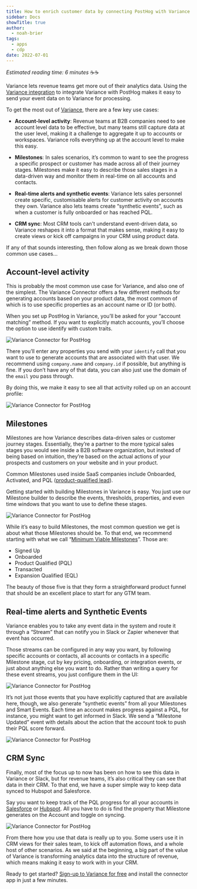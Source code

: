 ```yaml
---
title: How to enrich customer data by connecting PostHog with Variance
sidebar: Docs
showTitle: true
author:
  - noah-brier
tags:
  - apps
  - cdp
date: 2022-07-01
---
```


_Estimated reading time: 6 minutes_ ☕☕

Variance lets revenue teams get more out of their analytics data. Using the [Variance integration](/apps/variance-connector) to integrate Variance with PostHog makes it easy to send your event data on to Variance for processing. 

To get the most out of [Variance](https://www.variance.com/), there are a few key use cases:

- **Account-level activity**: Revenue teams at B2B companies need to see account level data to be effective, but many teams still capture data at the user level, making it a challenge to aggregate it up to accounts or workspaces. Variance rolls everything up at the account level to make this easy.

- **Milestones**: In sales scenarios, it’s common to want to see the progress a specific prospect or customer has made across all of their journey stages. Milestones make it easy to describe those sales stages in a data-driven way and monitor them in real-time on all accounts and contacts.

- **Real-time alerts and synthetic events**: Variance lets sales personnel create specific, customisable alerts for customer activity on accounts they own. Variance also lets teams create “synthetic events”, such as when a customer is fully onboarded or has reached PQL.

- **CRM sync**: Most CRM tools can't understand event-driven data, so Variance reshapes it into a format that makes sense, making it easy to create views or kick off campaigns in your CRM using product data.

If any of that sounds interesting, then follow along as we break down those common use cases...

## Account-level activity
This is probably the most common use case for Variance, and also one of the simplest. The Variance Connector offers a few different methods for generating accounts based on your product data, the most common of which is to use specific properties as an account name or ID (or both).

When you set up PostHog in Variance, you’ll be asked for your “account matching” method. If you want to explicitly match accounts, you’ll choose the option to use identify with custom traits.

![Variance Connector for PostHog](https://res.cloudinary.com/dmukukwp6/image/upload/v1710055416/posthog.com/contents/images/tutorials/variance/variance-connector-posthog.png)

There you’ll enter any properties you send with your `identify` call that you want to use to generate accounts that are associated with that user. We recommend using `company.name` and `company.id` if possible, but anything is fine. If you don’t have any of that data, you can also just use the domain of the `email` you pass through.

By doing this, we make it easy to see all that activity rolled up on an account profile:

![Variance Connector for PostHog](https://res.cloudinary.com/dmukukwp6/image/upload/v1710055416/posthog.com/contents/images/tutorials/variance/variance-connector-posthog-2.png)

## Milestones
Milestones are how Variance describes data-driven sales or customer journey stages. Essentially, they’re a partner to the more typical sales stages you would see inside a B2B software organization, but instead of being based on intuition, they’re based on the actual actions of your prospects and customers on your website and in your product. 

Common Milestones used inside SaaS companies include Onboarded, Activated, and PQL ([product-qualified lead](https://www.variance.com/guides/product-qualified-leads-pql)). 

Getting started with building Milestones in Variance is easy. You just use our Milestone builder to describe the events, thresholds, properties, and even time windows that you want to use to define these stages.

![Variance Connector for PostHog](https://res.cloudinary.com/dmukukwp6/image/upload/v1710055416/posthog.com/contents/images/tutorials/variance/variance-connector-posthog-3.png)

While it’s easy to build Milestones, the most common question we get is about what those Milestones should be. To that end, we recommend starting with what we call “[Minimum Viable Milestones](https://www.variance.com/posts/mvm-minimum-viable-milestones)”. Those are:

- Signed Up
- Onboarded
- Product Qualified (PQL)
- Transacted
- Expansion Qualified (EQL)

The beauty of those five is that they form a straightforward product funnel that should be an excellent place to start for any GTM team.

## Real-time alerts and Synthetic Events
Variance enables you to take any event data in the system and route it through a “Stream” that can notify you in Slack or Zapier whenever that event has occurred. 

Those streams can be configured in any way you want, by following specific accounts or contacts, all accounts or contacts in a specific Milestone stage, cut by key pricing, onboarding, or integration events, or just about anything else you want to do. Rather than writing a query for these event streams, you just configure them in the UI:

![Variance Connector for PostHog](https://res.cloudinary.com/dmukukwp6/image/upload/v1710055416/posthog.com/contents/images/tutorials/variance/variance-connector-posthog-4.png)

It’s not just those events that you have explicitly captured that are available here, though, we also generate “synthetic events” from all your Milestones and Smart Events. Each time an account makes progress against a PQL, for instance, you might want to get informed in Slack. We send a “Milestone Updated” event with details about the action that the account took to push their PQL score forward.

![Variance Connector for PostHog](https://res.cloudinary.com/dmukukwp6/image/upload/v1710055416/posthog.com/contents/images/tutorials/variance/variance-connector-posthog-5.png)

## CRM Sync
Finally, most of the focus up to now has been on how to see this data in Variance or Slack, but for revenue teams, it’s also critical they can see that data in their CRM. To that end, we have a super simple way to keep data synced to Hubspot and Salesforce. 

Say you want to keep track of the PQL progress for all your accounts in [Salesforce](/apps/salesforce-connector) or [Hubspot](/apps/hubspot-connector). All you have to do is find the property that Milestone generates on the Account and toggle on syncing.

![Variance Connector for PostHog](https://res.cloudinary.com/dmukukwp6/image/upload/v1710055416/posthog.com/contents/images/tutorials/variance/variance-connector-posthog-5.png)

From there how you use that data is really up to you. Some users use it in CRM views for their sales team, to kick off automation flows, and a whole host of other scenarios. As we said at the beginning, a big part of the value of Variance is transforming analytics data into the structure of revenue, which means making it easy to work with in your CRM.

Ready to get started? [Sign-up to Variance for free](https://www.variance.com/) and install the connector app in just a few minutes. 
